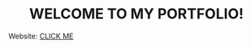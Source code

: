 <h1><center>WELCOME TO MY PORTFOLIO!</center></h1>
Website: <a href="https://tonyhuynh-lab.github.io/"> CLICK ME </a>
